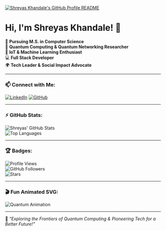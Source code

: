 <a href="https://github.com/sherurox">
  <picture>
    <source media="(prefers-color-scheme: dark)" srcset="https://raw.githubusercontent.com/sherurox/sherurox/main/dark_mode.svg">
    <img alt="Shreyas Khandale's GitHub Profile README" src="https://raw.githubusercontent.com/sherurox/sherurox/main/light_mode.svg">
  </picture>
</a>

# Hi, I'm Shreyas Khandale! 👋  
🚀 **Pursuing M.S. in Computer Science**  
🔬 **Quantum Computing & Quantum Networking Researcher**  
🤖 **IoT & Machine Learning Enthusiast**  
💻 **Full Stack Developer**  
🌍 **Tech Leader & Social Impact Advocate**  

---

### 📫 Connect with Me:
[![LinkedIn](https://img.shields.io/badge/LinkedIn-Connect-blue?style=flat&logo=linkedin)](https://www.linkedin.com/in/shreyaskhandale/)
[![GitHub](https://img.shields.io/badge/GitHub-Follow-black?style=flat&logo=github)](https://github.com/sherurox)

---

### ⚡ GitHub Stats:
![Shreyas' GitHub Stats](https://github-readme-stats.vercel.app/api?username=sherurox&show_icons=true&theme=dark)  
![Top Languages](https://github-readme-stats.vercel.app/api/top-langs/?username=sherurox&layout=compact&theme=dark)

---

### 🏆 Badges:
![Profile Views](https://komarev.com/ghpvc/?username=sherurox&color=blue)  
![GitHub Followers](https://img.shields.io/github/followers/sherurox?style=social)  
![Stars](https://img.shields.io/github/stars/sherurox?style=social)

---

### 🎬 Fun Animated SVG:
![Quantum Animation](https://raw.githubusercontent.com/sherurox/sherurox/main/quantum_animation.svg)  

---

🚀 _"Exploring the Frontiers of Quantum Computing & Pioneering Tech for a Better Future!"_
